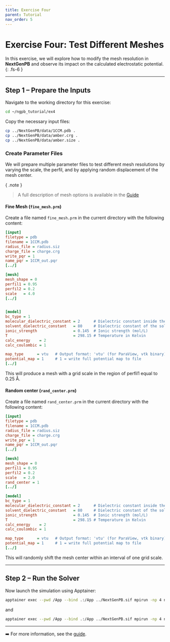 ```yaml
---
title: Exercise Four
parent: Tutorial
nav_order: 5
---
```


# Exercise Four: Test Different Meshes

In this exercise, we will explore how to modify the mesh resolution in **NextGenPB** and observe its impact on the calculated electrostatic potential.
{: .fs-6 }

---

## Step 1 – Prepare the Inputs

Navigate to the working directory for this exercise:

```bash
cd ~/ngpb_tutorial/ex4
```

Copy the necessary input files:

```bash
cp ../NextGenPB/data/1CCM.pdb .
cp ../NextGenPB/data/amber.crg .
cp ../NextGenPB/data/amber.size .
```

### Create Parameter Files

We will prepare multiple parameter files to test different mesh resolutions by varying the scale, the perfil, and by applying random displacement of the mesh center.

{ .note }
> A full description of mesh options is available in the [Guide](/nextgenpb_tutorial/docs/guide/files/parameter)

#### Fine Mesh (`fine_mesh.prm`)

Create a file named `fine_mesh.prm` in the current directory with the following content:

```ini
[input]
filetype = pdb
filename = 1CCM.pdb
radius_file = radius.siz
charge_file = charge.crg
write_pqr = 1
name_pqr = 1CCM_out.pqr
[../]

[mesh]
mesh_shape = 0
perfil1 = 0.95
perfil2 = 0.2
scale   = 4.0
[../]


[model]
bc_type = 1                                
molecular_dielectric_constant = 2      # Dielectric constant inside the molecule
solvent_dielectric_constant   = 80     # Dielectric constant of the solvent (e.g., water)
ionic_strength                = 0.145  # Ionic strength (mol/L)
T                             = 298.15 # Temperature in Kelvin
calc_energy    = 2
calc_coulombic = 1

map_type      = vtu   # Output format: 'vtu' (for ParaView, vtk binary), 'oct' (Octbin internal format)
potential_map = 1     # 1 = write full potential map to file
[../]
```

This will produce a mesh with a grid scale in the region of perfil1 equal to 0.25 Å.

#### Random center (`rand_center.prm`)

Create a file named `rand_center.prm` in the current directory with the following content:
```ini
[input]
filetype = pdb
filename = 1CCM.pdb
radius_file = radius.siz
charge_file = charge.crg
write_pqr = 1
name_pqr = 1CCM_out.pqr
[../]

[mesh]
mesh_shape = 0
perfil1 = 0.95
perfil2 = 0.2
scale   = 2.0
rand_center = 1 
[../]

[model]
bc_type = 1                                
molecular_dielectric_constant = 2      # Dielectric constant inside the molecule
solvent_dielectric_constant   = 80     # Dielectric constant of the solvent (e.g., water)
ionic_strength                = 0.145  # Ionic strength (mol/L)
T                             = 298.15 # Temperature in Kelvin
calc_energy    = 2
calc_coulombic = 1

map_type      = vtu   # Output format: 'vtu' (for ParaView, vtk binary), 'oct' (Octbin internal format)
potential_map = 1     # 1 = write full potential map to file
[../]
```

This will randomly shift the mesh center within an interval of one grid scale.

---

## Step 2 – Run the Solver

Now launch the simulation using Apptainer:

```bash
apptainer exec --pwd /App --bind .:/App ../NextGenPB.sif mpirun -np 4 ngpb --prmfile fine_mesh.prm
```

and

```bash
apptainer exec --pwd /App --bind .:/App ../NextGenPB.sif mpirun -np 4 ngpb --prmfile rand_center.prm
```

---


➡️ For more information, see the [guide](/nextgenpb_tutorial/docs/guide).